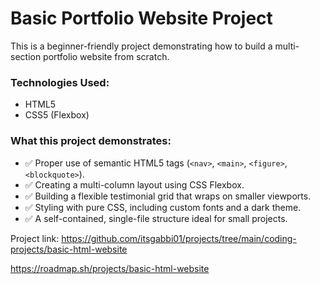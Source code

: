 # Basic Portfolio Website Project

This is a beginner-friendly project demonstrating how to build a multi-section portfolio website from scratch.

### Technologies Used:

- HTML5
- CSS5 (Flexbox)

### What this project demonstrates:

- ✅ Proper use of semantic HTML5 tags (`<nav>`, `<main>`, `<figure>`, `<blockquote>`).
- ✅ Creating a multi-column layout using CSS Flexbox.
- ✅ Building a flexible testimonial grid that wraps on smaller viewports.
- ✅ Styling with pure CSS, including custom fonts and a dark theme.
- ✅ A self-contained, single-file structure ideal for small projects.

Project link: https://github.com/itsgabbi01/projects/tree/main/coding-projects/basic-html-website

https://roadmap.sh/projects/basic-html-website
